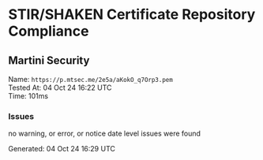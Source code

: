 # STIR/SHAKEN Certificate Repository Compliance

## Martini Security

Name: `https://p.mtsec.me/2e5a/aKokO_q7Orp3.pem`\
Tested At: 04 Oct 24 16:22 UTC\
Time: 101ms

### Issues

no warning, or error, or notice date level issues were found

Generated: 04 Oct 24 16:29 UTC